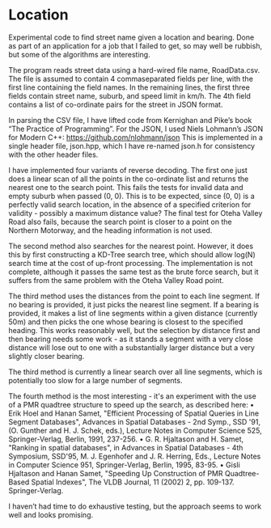 # Location
Experimental code to find street name given a location and bearing. Done as part of an application for a job that I failed to get, so may well be rubbish, but some of the algorithms are interesting.

The program reads street data using a hard-wired file name, RoadData.csv. The file is assumed to contain 4 commaseparated
fields per line, with the first line containing the field names. In the remaining lines, the
first three fields contain street name, suburb, and speed limit in km/h. The 4th field contains a list
of co-ordinate pairs for the street in JSON format.

In parsing the CSV file, I have lifted code from Kernighan and Pike’s book “The Practice of
Programming”. For the JSON, I used Niels Lohmann’s JSON for Modern C++:
https://github.com/nlohmann/json
This is implemented in a single header file, json.hpp, which I have re-named json.h for
consistency with the other header files.

I have implemented four variants of reverse decoding. The first one just does a linear scan of all
the points in the co-ordinate list and returns the nearest one to the search point. This fails the
tests for invalid data and empty suburb when passed (0, 0). This is to be expected, since (0, 0) is a
perfectly valid search location, in the absence of a specified criterion for validity - possibly a
maximum distance value? The final test for Oteha Valley Road also fails, because the search point
is closer to a point on the Northern Motorway, and the heading information is not used.

The second method also searches for the nearest point. However, it does this by first constructing
a KD-Tree search tree, which should allow log(N) search time at the cost of up-front processing.
The implementation is not complete, although it passes the same test as the brute force search,
but it suffers from the same problem with the Oteha Valley Road point.

The third method uses the distances from the point to each line segment. If no bearing is
provided, it just picks the nearest line segment. If a bearing is provided, it makes a list of line
segments within a given distance (currently 50m) and then picks the one whose bearing is closest
to the specified heading. This works reasonably well, but the selection by distance first and then
bearing needs some work - as it stands a segment with a very close distance will lose out to one
with a substantially larger distance but a very slightly closer bearing.

The third method is currently a linear search over all line segments, which is potentially too slow
for a large number of segments. 

The fourth method is the most interesting - it's an experiment with the use of a PMR
quadtree structure to speed up the search, as described here:
• Erik Hoel and Hanan Samet, "Efficient Processing of Spatial Queries in Line Segment
Databases", Advances in Spatial Databases - 2nd Symp., SSD '91, (O. Gunther and H. J. Schek,
eds.), Lecture Notes in Computer Science 525, Springer-Verlag, Berlin, 1991, 237-256.
• G. R. Hjaltason and H. Samet, "Ranking in spatial databases", in Advances in Spatial Databases -
4th Symposium, SSD'95, M. J. Egenhofer and J. R. Herring, Eds., Lecture Notes in Computer
Science 951, Springer-Verlag, Berlin, 1995, 83-95.
• Gisli Hjaltason and Hanan Samet, "Speeding Up Construction of PMR Quadtree-Based Spatial
Indexes", The VLDB Journal, 11 (2002) 2, pp. 109-137. Springer-Verlag.

I haven’t had time to do exhaustive testing, but the approach seems to work well and looks
promising.
